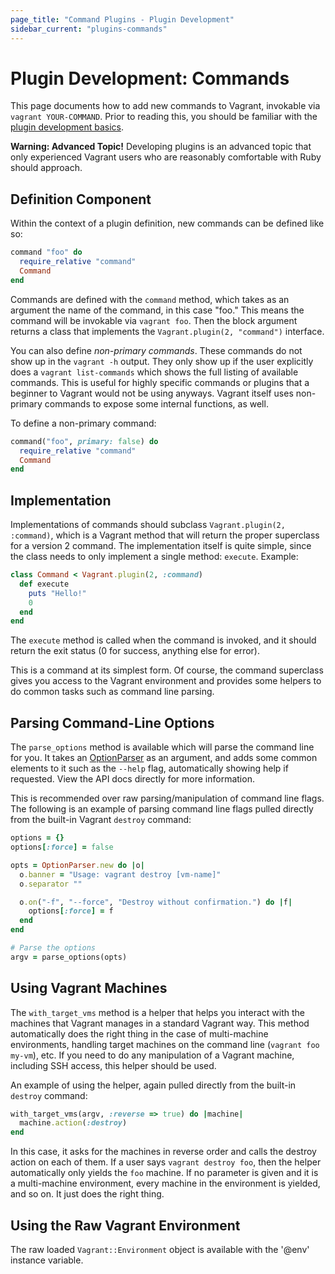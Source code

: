```yaml
---
page_title: "Command Plugins - Plugin Development"
sidebar_current: "plugins-commands"
---
```


# Plugin Development: Commands

This page documents how to add new commands to Vagrant, invokable
via `vagrant YOUR-COMMAND`. Prior to reading this, you should be familiar
with the [plugin development basics](/v2/plugins/development-basics.html).

<div class="alert alert-warn">
	<p>
		<strong>Warning: Advanced Topic!</strong> Developing plugins is an
		advanced topic that only experienced Vagrant users who are reasonably
		comfortable with Ruby should approach.
	</p>
</div>

## Definition Component

Within the context of a plugin definition, new commands can be defined
like so:

```ruby
command "foo" do
  require_relative "command"
  Command
end
```

Commands are defined with the `command` method, which takes as an argument
the name of the command, in this case "foo." This means the command will be
invokable via `vagrant foo`. Then the block argument returns a class that
implements the `Vagrant.plugin(2, "command")` interface.

You can also define _non-primary commands_. These commands do not show
up in the `vagrant -h` output. They only show up if the user explicitly
does a `vagrant list-commands` which shows the full listing of available
commands. This is useful for highly specific commands or plugins that a
beginner to Vagrant would not be using anyways. Vagrant itself uses non-primary
commands to expose some internal functions, as well.

To define a non-primary command:

```ruby
command("foo", primary: false) do
  require_relative "command"
  Command
end
```

## Implementation

Implementations of commands should subclass `Vagrant.plugin(2, :command)`,
which is a Vagrant method that will return the proper superclass for
a version 2 command. The implementation itself is quite simple, since the
class needs to only implement a single method: `execute`. Example:

```ruby
class Command < Vagrant.plugin(2, :command)
  def execute
    puts "Hello!"
    0
  end
end
```

The `execute` method is called when the command is invoked, and it should
return the exit status (0 for success, anything else for error).

This is a command at its simplest form. Of course, the command superclass
gives you access to the Vagrant environment and provides some helpers to
do common tasks such as command line parsing.

## Parsing Command-Line Options

The `parse_options` method is available which will parse the command line
for you. It takes an [OptionParser](http://ruby-doc.org/stdlib-1.9.3/libdoc/optparse/rdoc/OptionParser.html)
as an argument, and adds some common elements to it such as the `--help` flag,
automatically showing help if requested. View the API docs directly for more
information.

This is recommended over raw parsing/manipulation of command line flags.
The following is an example of parsing command line flags pulled directly
from the built-in Vagrant `destroy` command:

```ruby
options = {}
options[:force] = false

opts = OptionParser.new do |o|
  o.banner = "Usage: vagrant destroy [vm-name]"
  o.separator ""

  o.on("-f", "--force", "Destroy without confirmation.") do |f|
    options[:force] = f
  end
end

# Parse the options
argv = parse_options(opts)
```

## Using Vagrant Machines

The `with_target_vms` method is a helper that helps you interact with
the machines that Vagrant manages in a standard Vagrant way. This method
automatically does the right thing in the case of multi-machine environments,
handling target machines on the command line (`vagrant foo my-vm`), etc.
If you need to do any manipulation of a Vagrant machine, including SSH
access, this helper should be used.

An example of using the helper, again pulled directly from the built-in
`destroy` command:

```ruby
with_target_vms(argv, :reverse => true) do |machine|
  machine.action(:destroy)
end
```

In this case, it asks for the machines in reverse order and calls the
destroy action on each of them. If a user says `vagrant destroy foo`, then
the helper automatically only yields the `foo` machine. If no parameter
is given and it is a multi-machine environment, every machine in the environment
is yielded, and so on. It just does the right thing.

## Using the Raw Vagrant Environment

The raw loaded `Vagrant::Environment` object is available with the
'@env' instance variable.
